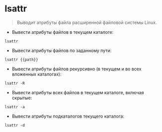 # lsattr

> Выводит атрибуты файла расширенной файловой системы Linux.

- Вывести атрибуты файлов в текущем каталоге:

`lsattr`

- Вывести атрибуты файлов по заданному пути:

`lsattr {{path}}`

- Вывести атрибуты файлов рекурсивно (в текущем и во всех вложенных каталогах):

`lsattr -R`

- Вывести атрибуты всех файлов в текущем каталоге, включая скрытые:

`lsattr -a`

- Вывести атрибуты подкаталогов текущего каталога:

`lsattr -d`

